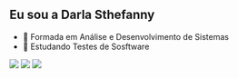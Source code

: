 ## Eu sou a Darla Sthefanny


- 🔭 Formada em Análise e Desenvolvimento de Sistemas
- 🌱 Estudando Testes de Sosftware
  
<div> 
  <a href="https://instagram.com/eudarlas" target="_blank"><img src="https://img.shields.io/badge/-Instagram-%23E4405F?style=for-the-badge&logo=instagram&logoColor=white" target="_blank"></a> 
  <a href = "mailto:darlasthefanny74@gmail.com"><img src="https://img.shields.io/badge/-Gmail-%23333?style=for-the-badge&logo=gmail&logoColor=white" target="_blank"></a>
  <a href="https://www.linkedin.com/in/darla-silva-225376234" target="_blank"><img src="https://img.shields.io/badge/-LinkedIn-%230077B5?style=for-the-badge&logo=linkedin&logoColor=white" target="_blank"></a> 
  
</div>
